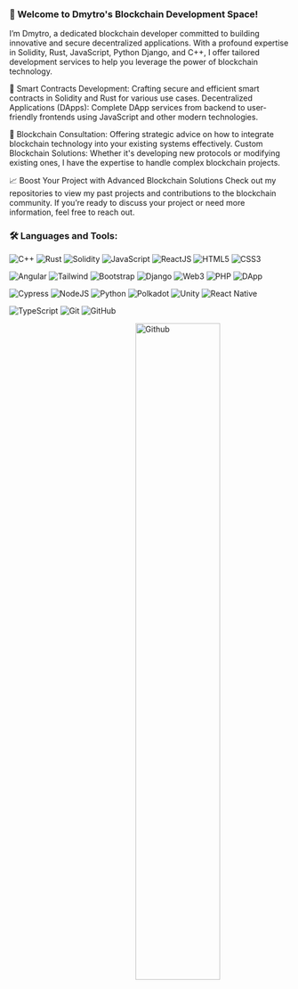 ### 👋 Welcome to Dmytro's Blockchain Development Space!

I’m Dmytro, a dedicated blockchain developer committed to building innovative and secure decentralized applications. With a profound expertise in Solidity, Rust, JavaScript, Python Django, and C++, I offer tailored development services to help you leverage the power of blockchain technology.

📝 Smart Contracts Development: Crafting secure and efficient smart contracts in Solidity and Rust for various use cases.
Decentralized Applications (DApps): Complete DApp services from backend to user-friendly frontends using JavaScript and other modern technologies.

🤔 Blockchain Consultation: Offering strategic advice on how to integrate blockchain technology into your existing systems effectively.
Custom Blockchain Solutions: Whether it's developing new protocols or modifying existing ones, I have the expertise to handle complex blockchain projects.

📈 Boost Your Project with Advanced Blockchain Solutions
Check out my repositories to view my past projects and contributions to the blockchain community. If you’re ready to discuss your project or need more information, feel free to reach out.

### <h3 align="left">🛠 Languages and Tools:</h3>

![C++](https://img.shields.io/badge/-C++-000?style=for-the-badge&logo=c++&logoColor=white)
![Rust](https://img.shields.io/badge/-Rust-000?style=for-the-badge&logo=rust&logoColor=chocolate)
![Solidity](https://img.shields.io/badge/-Solidity-000?style=for-the-badge&logo=solidity)
![JavaScript](https://img.shields.io/badge/-JavaScript-000?style=for-the-badge&logo=javascript)
![ReactJS](https://img.shields.io/badge/-ReactJS-000?style=for-the-badge&logo=react)
![HTML5](https://img.shields.io/badge/-HTML5-000?style=for-the-badge&logo=html5)
![CSS3](https://img.shields.io/badge/-CSS3-000?style=for-the-badge&logo=css3&logoColor=blue)

![Angular](https://img.shields.io/badge/-AngularJS-000?style=for-the-badge&logo=angular&logoColor=red)
![Tailwind](https://img.shields.io/badge/-Tailwind-000?style=for-the-badge&logo=tailwind-css)
![Bootstrap](https://img.shields.io/badge/-Bootstrap-000?style=for-the-badge&logo=bootstrap)
![Django](https://img.shields.io/badge/-Django-000?style=for-the-badge&logo=django&logoColor=teal)
![Web3](https://img.shields.io/badge/-Web3-000?style=for-the-badge&logo=web3)
![PHP](https://img.shields.io/badge/-PHP-000?style=for-the-badge&logo=php)
![DApp](https://img.shields.io/badge/-DApp-000?style=for-the-badge&logo=dapp)

![Cypress](https://img.shields.io/badge/-Cypress-000?style=for-the-badge&logo=cypress&logoColor=aqua)
![NodeJS](https://img.shields.io/badge/-NodeJS-000?style=for-the-badge&logo=node.js&logoColor=pink)
![Python](https://img.shields.io/badge/-Python-000?style=for-the-badge&logo=python)
![Polkadot](https://img.shields.io/badge/-Polkadot-000?style=for-the-badge&logo=polkadot&logoColor=crimson)
![Unity](https://img.shields.io/badge/-Unity-000?style=for-the-badge&logo=unity)
![React Native](https://img.shields.io/badge/-React%20Native-000?style=for-the-badge&logo=react)

![TypeScript](https://img.shields.io/badge/-TypeScript-000?style=for-the-badge&logo=typescript)
![Git](https://img.shields.io/badge/-Git-000?style=for-the-badge&logo=git)
![GitHub](https://img.shields.io/badge/-GitHub-000?style=for-the-badge&logo=github)

<img width="55%" align="right" alt="Github" src="https://raw.githubusercontent.com/onimur/.github/master/.resources/git-header.svg" />
